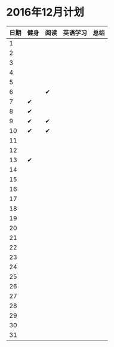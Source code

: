 
# 2016年12月计划

 日期|健身|阅读|英语学习|总结
:-----------|:------------|:--------|:---------|:---------
1| | | | |
2| | | | |
3| | | | |
4| | | | |
5| | | | |
6| |✔| | |
7|✔| | | |
8|✔| | | |
9|✔|✔| | |
10|✔|✔| | |
11| | | | |   
12| | | | |
13|✔| | | |
14| | | | |
15| | | | |
16| | | | |
17| | | | |
18| | | | |
19| | | | |
20| | | | |
21| | | | |
22| | | | |
23| | | | |
24| | | | |
25| | | | |
26| | | | |
27| | | | |
28| | | | |
29| | | | |
30| | | | |
31| | | | |